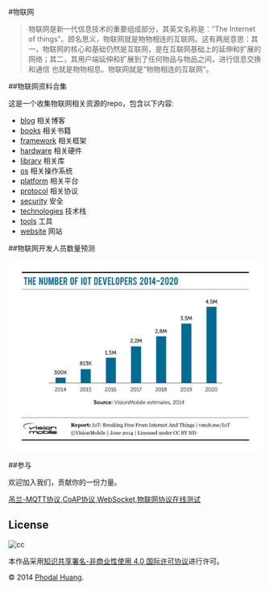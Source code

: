 #物联网

> 物联网是新一代信息技术的重要组成部分，其英文名称是：“The Internet of things”。顾名思义，物联网就是物物相连的互联网。这有两层意思：其一，物联网的核心和基础仍然是互联网，是在互联网基础上的延伸和扩展的网络；其二，其用户端延伸和扩展到了任何物品与物品之间，进行信息交换和通信 也就是物物相息。物联网就是“物物相连的互联网”。

##物联网资料合集

这是一个收集物联网相关资源的repo，包含以下内容:

 - [blog](./blog/README.md) 	  相关博客
 - [books](./books/README.md)	  相关书籍
 - [framework](./framework/README.md) 相关框架
 - [hardware](./hardware/README.md) 相关硬件 
 - [library](./library/README.md) 相关库
 - [os](./os/README.md)  相关操作系统
 - [platform](./platform/README.md) 相关平台
 - [protocol](./protocol/README.md) 相关协议
 - [security](./security/README.md)  安全
 - [technologies](./technologies/README.md) 技术栈
 - [tools](./tools/README.md)	工具
 - [website](./website/README.md)	网站

##物联网开发人员数量预测

![IOT Developers](./images/grove.jpg)

##参与

欢迎加入我们，贡献你的一份力量。

[吊兰-MQTT协议,CoAP协议,WebSocket,物联网协议在线测试](http://mqtt.phodal.com)

## License

![cc](https://i.creativecommons.org/l/by-nc/4.0/88x31.png)

本作品采用[知识共享署名-非商业性使用 4.0 国际许可协议](http://creativecommons.org/licenses/by-nc/4.0/)进行许可。

© 2014 [Phodal Huang](http://www.phodal.com). 